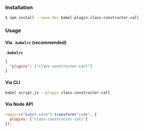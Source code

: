 ### Installation

```sh
$ npm install --save-dev babel-plugin-class-constructor-call
```

### Usage

#### Via `.babelrc` (recommended)

**`.babelrc`**

```json
{
  "plugins": ["class-constructor-call"]
}
```

#### Via CLI

```sh
babel script.js --plugin class-constructor-call
```

#### Via Node API

```js
require("babel-core").transform("code", {
  plugins: ["class-constructor-call"]
});
```
